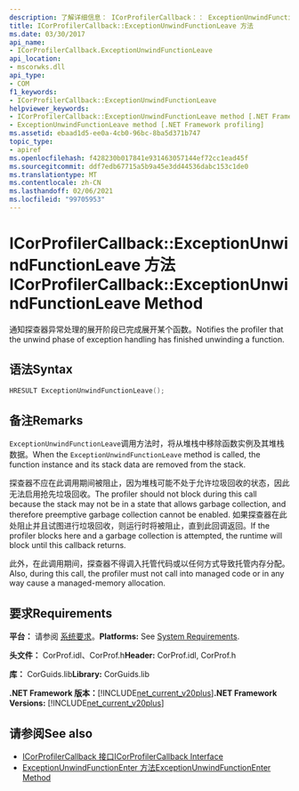 ```yaml
---
description: 了解详细信息： ICorProfilerCallback：： ExceptionUnwindFunctionLeave 方法
title: ICorProfilerCallback::ExceptionUnwindFunctionLeave 方法
ms.date: 03/30/2017
api_name:
- ICorProfilerCallback.ExceptionUnwindFunctionLeave
api_location:
- mscorwks.dll
api_type:
- COM
f1_keywords:
- ICorProfilerCallback::ExceptionUnwindFunctionLeave
helpviewer_keywords:
- ICorProfilerCallback::ExceptionUnwindFunctionLeave method [.NET Framework profiling]
- ExceptionUnwindFunctionLeave method [.NET Framework profiling]
ms.assetid: ebaad1d5-ee0a-4cb0-96bc-8ba5d371b747
topic_type:
- apiref
ms.openlocfilehash: f428230b017841e931463057144ef72cc1ead45f
ms.sourcegitcommit: ddf7edb67715a5b9a45e3dd44536dabc153c1de0
ms.translationtype: MT
ms.contentlocale: zh-CN
ms.lasthandoff: 02/06/2021
ms.locfileid: "99705953"
---
```

# <a name="icorprofilercallbackexceptionunwindfunctionleave-method"></a><span data-ttu-id="6b58e-103">ICorProfilerCallback::ExceptionUnwindFunctionLeave 方法</span><span class="sxs-lookup"><span data-stu-id="6b58e-103">ICorProfilerCallback::ExceptionUnwindFunctionLeave Method</span></span>

<span data-ttu-id="6b58e-104">通知探查器异常处理的展开阶段已完成展开某个函数。</span><span class="sxs-lookup"><span data-stu-id="6b58e-104">Notifies the profiler that the unwind phase of exception handling has finished unwinding a function.</span></span>  
  
## <a name="syntax"></a><span data-ttu-id="6b58e-105">语法</span><span class="sxs-lookup"><span data-stu-id="6b58e-105">Syntax</span></span>  
  
```cpp  
HRESULT ExceptionUnwindFunctionLeave();  
```  
  
## <a name="remarks"></a><span data-ttu-id="6b58e-106">备注</span><span class="sxs-lookup"><span data-stu-id="6b58e-106">Remarks</span></span>  

 <span data-ttu-id="6b58e-107">`ExceptionUnwindFunctionLeave`调用方法时，将从堆栈中移除函数实例及其堆栈数据。</span><span class="sxs-lookup"><span data-stu-id="6b58e-107">When the `ExceptionUnwindFunctionLeave` method is called, the function instance and its stack data are removed from the stack.</span></span>  
  
 <span data-ttu-id="6b58e-108">探查器不应在此调用期间被阻止，因为堆栈可能不处于允许垃圾回收的状态，因此无法启用抢先垃圾回收。</span><span class="sxs-lookup"><span data-stu-id="6b58e-108">The profiler should not block during this call because the stack may not be in a state that allows garbage collection, and therefore preemptive garbage collection cannot be enabled.</span></span> <span data-ttu-id="6b58e-109">如果探查器在此处阻止并且试图进行垃圾回收，则运行时将被阻止，直到此回调返回。</span><span class="sxs-lookup"><span data-stu-id="6b58e-109">If the profiler blocks here and a garbage collection is attempted, the runtime will block until this callback returns.</span></span>  
  
 <span data-ttu-id="6b58e-110">此外，在此调用期间，探查器不得调入托管代码或以任何方式导致托管内存分配。</span><span class="sxs-lookup"><span data-stu-id="6b58e-110">Also, during this call, the profiler must not call into managed code or in any way cause a managed-memory allocation.</span></span>  
  
## <a name="requirements"></a><span data-ttu-id="6b58e-111">要求</span><span class="sxs-lookup"><span data-stu-id="6b58e-111">Requirements</span></span>  

 <span data-ttu-id="6b58e-112">**平台：** 请参阅 [系统要求](../../get-started/system-requirements.md)。</span><span class="sxs-lookup"><span data-stu-id="6b58e-112">**Platforms:** See [System Requirements](../../get-started/system-requirements.md).</span></span>  
  
 <span data-ttu-id="6b58e-113">**头文件：** CorProf.idl、CorProf.h</span><span class="sxs-lookup"><span data-stu-id="6b58e-113">**Header:** CorProf.idl, CorProf.h</span></span>  
  
 <span data-ttu-id="6b58e-114">**库：** CorGuids.lib</span><span class="sxs-lookup"><span data-stu-id="6b58e-114">**Library:** CorGuids.lib</span></span>  
  
 <span data-ttu-id="6b58e-115">**.NET Framework 版本：**[!INCLUDE[net_current_v20plus](../../../../includes/net-current-v20plus-md.md)]</span><span class="sxs-lookup"><span data-stu-id="6b58e-115">**.NET Framework Versions:** [!INCLUDE[net_current_v20plus](../../../../includes/net-current-v20plus-md.md)]</span></span>  
  
## <a name="see-also"></a><span data-ttu-id="6b58e-116">请参阅</span><span class="sxs-lookup"><span data-stu-id="6b58e-116">See also</span></span>

- [<span data-ttu-id="6b58e-117">ICorProfilerCallback 接口</span><span class="sxs-lookup"><span data-stu-id="6b58e-117">ICorProfilerCallback Interface</span></span>](icorprofilercallback-interface.md)
- [<span data-ttu-id="6b58e-118">ExceptionUnwindFunctionEnter 方法</span><span class="sxs-lookup"><span data-stu-id="6b58e-118">ExceptionUnwindFunctionEnter Method</span></span>](icorprofilercallback-exceptionunwindfunctionenter-method.md)
